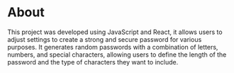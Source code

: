 # About

This project was developed using JavaScript and React, it allows users to adjust settings to create a strong and secure password for various purposes. It generates random passwords with a combination of letters, numbers, and special characters, allowing users to define the length of the password and the type of characters they want to include.

